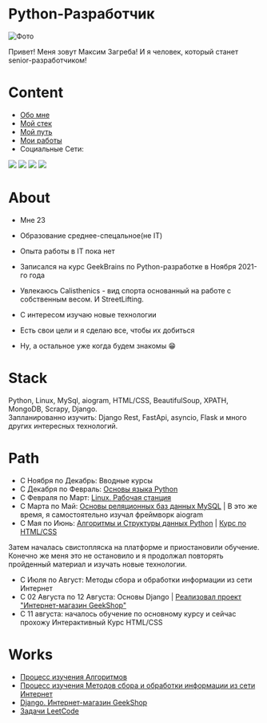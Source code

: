 # Python-Разработчик
<p> <img src="https://media-exp1.licdn.com/dms/image/C4D03AQEi9PONVsZqlg/profile-displayphoto-shrink_800_800/0/1660300538411?e=1665619200&v=beta&t=VfOQPL3Oh1bjx-Ya0CDjsTwijKms_ICBIlS3-Jw-h-k" alt="Фото"></p>
<p>Привет! Меня зовут Максим Загреба!
И я человек, который станет senior-разработчиком!</p>

# Content

- [Обо мне](#About)
- [Мой стек](#Stack)
- [Мой путь](#Path)
- [Мои работы](#Works)
- Социальные Сети:

<a href="https://www.linkedin.com/in/maxim-zaghreba-6636a0231" target='_blank'><img src="https://cdn-icons-png.flaticon.com/32/145/145807.png"><a/>
<a href="https://t.me/ZagMakk"><img src="https://cdn-icons-png.flaticon.com/32/2111/2111646.png"><a/>
<a href="https://www.instagram.com/maksim_zaghreba/"><img src="https://cdn-icons-png.flaticon.com/32/2111/2111463.png"><a/>
<a href="https://www.facebook.com/profile.php?id=100028229644209"><img src="https://cdn-icons-png.flaticon.com/32/1384/1384053.png"><a/>


# About 

- Мне 23

- Образование среднее-спецальное(не IT)
- Опыта работы в IT пока нет
- Записался на курс GeekBrains по Python-разработке в Ноября 2021-го года
- Увлекаюсь Calisthenics - вид спорта основанный на работе с собственным весом. И StreetLifting.
- С интересом изучаю новые технологии
- Есть свои цели и я сделаю все, чтобы их добиться
- Ну, а остальное уже когда будем знакомы &#128513;




# Stack

Python, Linux, MySql, aiogram, HTML/CSS, BeautifulSoup, XPATH, MongoDB, Scrapy, Django.<br>
Запланированно изучить: Django Rest, FastApi, asyncio, Flask и много других интересных технологий.



# Path

- C Ноября по Декабрь: Вводные курсы
- C Декабря по Февраль: <a href='https://drive.google.com/file/d/1SDKgSSX7E5KNRFqblBbqHfkghNs22re2/view'>Основы языка Python</a>
- C Февраля по Март: <a href='https://drive.google.com/file/d/1SdMRiEV2-m3mg56VUNTKlxnXt2YNEr0O/view?usp=sharing'>Linux. Рабочая станция</a>
- С Марта по Май: <a href="https://drive.google.com/file/d/1AVcj_mptVeTrRq2Fuzum21eMn4UXN8jz/view?usp=sharing">Основы реляционных баз данных MySQL</a> | В это же время, я самостоятельно изучал фреймворк aiogram
- С Мая по Июнь: <a href="https://drive.google.com/file/d/1QnGBOa1SVIbzj30FfV1QlFQwkEbO5iTl/view?usp=sharing">Алгоритмы и Структуры данных Python</a> | <a href="https://drive.google.com/file/d/1iN0CFkrW7LW8li2QCzS4CHEsNFJOZYOG/view?usp=sharing">Курс по HTML/CSS</a>
<p>Затем началась свистопляска на платформе и приостановили обучение.
Конечно же меня это не остановило и я продолжал повторять пройденный материал и изучать новые технологии.</p>

- С Июля по Август: Методы сбора и обработки информации из сети Интернет
- С 02 Августа по 12 Августа: Основы Django | <a href="https://github.com/finger-to-the-sky/geekshop-server">Реализовал проект "Интернет-магазин GeekShop"</a>
- С 11 августа: началось обучение по основному курсу и сейчас прохожу Интерактивный Курс HTML/CSS


# Works

- <a href="https://github.com/finger-to-the-sky/Algorithms">Процесс изучения Алгоритмов</a>
- <a href="https://github.com/finger-to-the-sky/Methods_Parsing_Scraping">Процесс изучения Методов сбора и обработки информации из сети Интернет</a>
- <a href="https://github.com/finger-to-the-sky/geekshop-server">Django. Интернет-магазин GeekShop</a>
- <a href="https://github.com/finger-to-the-sky/LeetCode">Задачи LeetCode</a>



